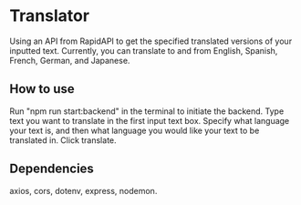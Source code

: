 # Translator
Using an API from RapidAPI to get the specified translated versions of your inputted text.
Currently, you can translate to and from English, Spanish, French, German, and Japanese.
## How to use
Run "npm run start:backend" in the terminal to initiate the backend. 
Type text you want to translate in the first input text box.
Specify what language your text is, and then what language you would like your text to be translated in.
Click translate.
## Dependencies
axios, cors, dotenv, express, nodemon.
